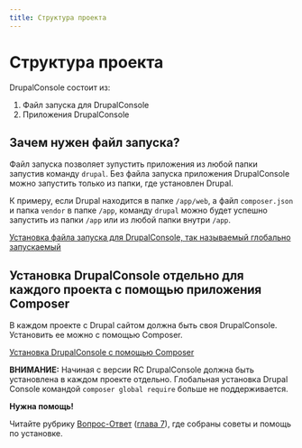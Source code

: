 ```yaml
---
title: Структура проекта
---
```

# Структура проекта

DrupalConsole состоит из:

1. Файл запуска для DrupalConsole
2. Приложения DrupalConsole

## Зачем нужен файл запуска?

Файл запуска позволяет зупустить приложения из любой папки запустив команду `drupal`.
Без файла запуска приложения DrupalConsole можно запустить только из папки, где установлен Drupal.

К примеру, если Drupal находится в папке `/app/web`, а файл `composer.json` и папка `vendor` в папке `/app`, команду `drupal` можно будет успешно запустить из папки `/app` или из любой папки внутри `/app`.

[Установка файла запуска для DrupalConsole, так называемый глобально запускаемый](launcher)

## Установка DrupalConsole отдельно для каждого проекта с помощью приложения Composer

В каждом проекте с Drupal сайтом должна быть своя DrupalConsole. Установить ее можно с помощью Composer.

[Установка DrupalConsole с помощью Composer](composer) 

**ВНИМАНИЕ:** Начиная с версии RC DrupalConsole должна быть установлена в каждом проекте отдельно. Глобальная установка Drupal Console командой `composer global require` больше не поддерживается.

**Нужна помощь!**

Читайте рубрику [Вопрос-Ответ](../drupal_console_faq/installation-problems.md) ([глава 7](../SUMMARY.md)), где собраны советы и помощь по установке.

